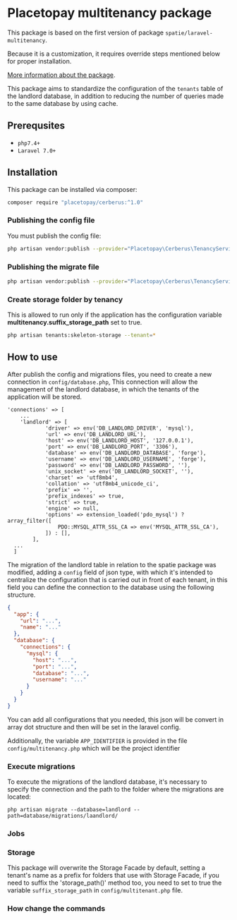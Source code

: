 # Placetopay multitenancy package

This package is based on the first version of package `spatie/laravel-multitenancy`.

Because it is a customization, it requires override steps mentioned below for proper installation.

[More information about the package](https://github.com/spatie/laravel-multitenancy/tree/v1).

This package aims to standardize the configuration of the ``tenants`` table of the landlord database, in addition to reducing the number of queries made to the same database by using cache.

## Prerequsites
- `php7.4+`
- `Laravel 7.0+`

## Installation

This package can be installed via composer:

``` bash
composer require "placetopay/cerberus:^1.0"
```

### Publishing the config file

You must publish the config file:

``` bash
php artisan vendor:publish --provider="Placetopay\Cerberus\TenancyServiceProvider" --tag="config"
```

### Publishing the migrate file

``` bash
php artisan vendor:publish --provider="Placetopay\Cerberus\TenancyServiceProvider" --tag="migrations"
```

### Create storage folder by tenancy
This is allowed to run only if the application has the configuration variable **multitenancy.suffix_storage_path** set to true.

``` bash
php artisan tenants:skeleton-storage --tenant=*
```

## How to use
After publish the config and migrations files, you need to create a new connection in ``config/database.php``,
This connection will allow the management of the landlord database, in which the tenants of the application will be stored.

```
'connections' => [
    ...
    'landlord' => [
            'driver' => env('DB_LANDLORD_DRIVER', 'mysql'),
            'url' => env('DB_LANDLORD_URL'),
            'host' => env('DB_LANDLORD_HOST', '127.0.0.1'),
            'port' => env('DB_LANDLORD_PORT', '3306'),
            'database' => env('DB_LANDLORD_DATABASE', 'forge'),
            'username' => env('DB_LANDLORD_USERNAME', 'forge'),
            'password' => env('DB_LANDLORD_PASSWORD', ''),
            'unix_socket' => env('DB_LANDLORD_SOCKET', ''),
            'charset' => 'utf8mb4',
            'collation' => 'utf8mb4_unicode_ci',
            'prefix' => '',
            'prefix_indexes' => true,
            'strict' => true,
            'engine' => null,
            'options' => extension_loaded('pdo_mysql') ? array_filter([
                PDO::MYSQL_ATTR_SSL_CA => env('MYSQL_ATTR_SSL_CA'),
            ]) : [],
        ],
  ...
  ]
```

The migration of the landlord table in relation to the spatie package was modified, adding a `config` field of json type, 
with which it's intended to centralize the configuration that is carried out in front of each tenant, 
in this field you can define the connection to the database using the following structure.
```JSON
{
  "app": {
    "url": "...", 
    "name": "..."
  }, 
  "database": {
    "connections": {
      "mysql": {
        "host": "...", 
        "port": "...", 
        "database": "...", 
        "username": "..."
      }
    }
  }
}
```
You can add all configurations that you needed, this json will be convert in array dot structure
and then will be set in the laravel config.

Additionally, the variable ``APP_IDENTIFIER`` is provided in the file ``config/multitenancy.php`` which will be the project identifier

### Execute migrations

To execute the migrations of the landlord database, it's necessary to specify the connection and the path 
to the folder where the migrations are located:
```` 
php artisan migrate --database=landlord --path=database/migrations/laandlord/ 
````

### Jobs


### Storage
This package will overwrite the Storage Facade by default, setting a tenant's name as a prefix for folders that use 
with Storage Facade, if you need to suffix the 'storage_path()' method too, you need to set to true the variable 
``suffix_storage_path`` in ``config/multitenant.php`` file.

### How change the commands